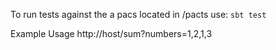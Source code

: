 To run tests against the a pacs located in /pacts use: ```sbt test```

Example Usage http://host/sum?numbers=1,2,1,3